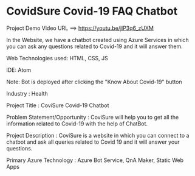 # CovidSure Covid-19 FAQ Chatbot
Project Demo Video URL ==> https://youtu.be/jlP3q6_zUXM

In the Website, we have a chatbot created using Azure Services in which you can ask any questions related to Covid-19 and it will answer them.

Web Technologies used: HTML, CSS, JS

IDE: Atom

Note: Bot is deployed after clicking the "Know About Covid-19" button

Industry :
Health

Project Title :
CoviSure Covid-19 Chatbot

Problem Statement/Opportunity :
CoviSure will help you to get all the information related to Covid-19 with the help of ChatBot.

Project Description :
CoviSure is a website in which you can connect to a chatbot and ask all queries related to Covid 19 and it will answer your questions.

Primary Azure Technology :
Azure Bot Service, QnA Maker, Static Web Apps


